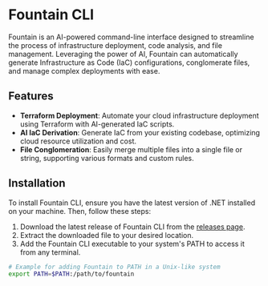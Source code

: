 # Fountain CLI

Fountain is an AI-powered command-line interface designed to streamline the process of infrastructure deployment, code analysis, and file management. Leveraging the power of AI, Fountain can automatically generate Infrastructure as Code (IaC) configurations, conglomerate files, and manage complex deployments with ease.

## Features

- **Terraform Deployment**: Automate your cloud infrastructure deployment using Terraform with AI-generated IaC scripts.
- **AI IaC Derivation**: Generate IaC from your existing codebase, optimizing cloud resource utilization and cost.
- **File Conglomeration**: Easily merge multiple files into a single file or string, supporting various formats and custom rules.

## Installation

To install Fountain CLI, ensure you have the latest version of .NET installed on your machine. Then, follow these steps:

1. Download the latest release of Fountain CLI from the [releases page](https://github.com/yourorg/fountain/releases).
2. Extract the downloaded file to your desired location.
3. Add the Fountain CLI executable to your system's PATH to access it from any terminal.

```bash
# Example for adding Fountain to PATH in a Unix-like system
export PATH=$PATH:/path/to/fountain
